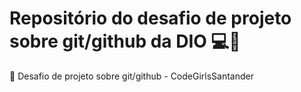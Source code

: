 # Repositório do desafio de projeto sobre git/github da DIO :computer::space_invader:
:round_pushpin: Desafio de projeto sobre git/github - CodeGirlsSantander

